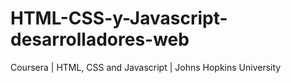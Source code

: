 # HTML-CSS-y-Javascript-desarrolladores-web
Coursera | HTML, CSS and Javascript | Johns Hopkins University
